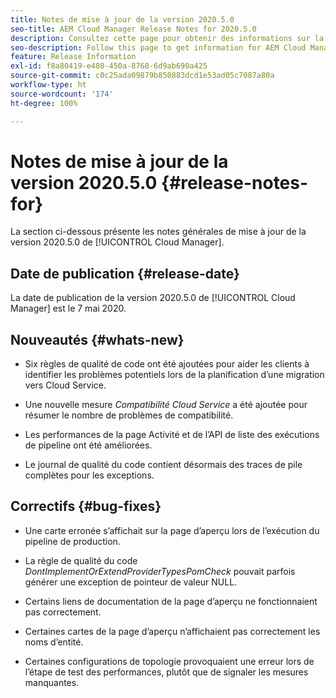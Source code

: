```yaml
---
title: Notes de mise à jour de la version 2020.5.0
seo-title: AEM Cloud Manager Release Notes for 2020.5.0
description: Consultez cette page pour obtenir des informations sur la version 2020.5.0 de Cloud Manager.
seo-description: Follow this page to get information for AEM Cloud Manager Release 2020.5.0
feature: Release Information
exl-id: f8a80419-e480-450a-8768-6d9ab690a425
source-git-commit: c0c25ada09879b850883dcd1e53ad05c7087a80a
workflow-type: ht
source-wordcount: '174'
ht-degree: 100%

---
```


# Notes de mise à jour de la version 2020.5.0 {#release-notes-for}

La section ci-dessous présente les notes générales de mise à jour de la version 2020.5.0 de [!UICONTROL Cloud Manager].

## Date de publication {#release-date}

La date de publication de la version 2020.5.0 de [!UICONTROL Cloud Manager] est le 7 mai 2020.

## Nouveautés {#whats-new}

* Six règles de qualité de code ont été ajoutées pour aider les clients à identifier les problèmes potentiels lors de la planification d’une migration vers Cloud Service.

* Une nouvelle mesure *Compatibilité Cloud Service* a été ajoutée pour résumer le nombre de problèmes de compatibilité.

* Les performances de la page Activité et de l’API de liste des exécutions de pipeline ont été améliorées.

* Le journal de qualité du code contient désormais des traces de pile complètes pour les exceptions.

## Correctifs {#bug-fixes}

* Une carte erronée s’affichait sur la page d’aperçu lors de l’exécution du pipeline de production.

* La règle de qualité du code *DontImplementOrExtendProviderTypesPomCheck* pouvait parfois générer une exception de pointeur de valeur NULL.

* Certains liens de documentation de la page d’aperçu ne fonctionnaient pas correctement.

* Certaines cartes de la page d’aperçu n’affichaient pas correctement les noms d’entité.

* Certaines configurations de topologie provoquaient une erreur lors de l’étape de test des performances, plutôt que de signaler les mesures manquantes.
